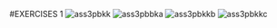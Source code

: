 #EXERCISES 1
![ass3pbkk](https://user-images.githubusercontent.com/112930506/232260885-96177af2-b61f-4025-b56d-a790189e8222.png)
![ass3pbbka](https://user-images.githubusercontent.com/112930506/232260887-c2e48a2e-3e5c-438f-af05-933a6a471138.png)
![ass3pbkkb](https://user-images.githubusercontent.com/112930506/232260893-0a860c33-3cc8-4b57-96fb-e5134835d30a.png)
![ass3pbkkc](https://user-images.githubusercontent.com/112930506/232260896-ea9ddf06-bcfe-4d97-b2d8-0f73de4b5df5.png)
